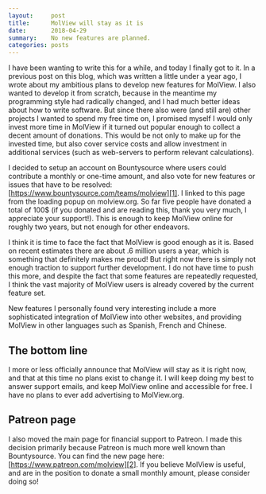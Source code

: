```yaml
---
layout:     post
title:      MolView will stay as it is
date:       2018-04-29
summary:    No new features are planned.
categories: posts
---
```


I have been wanting to write this for a while, and today I finally got to it.
In a previous post on this blog, which was written a little under a year ago,
I wrote about my ambitious plans to develop new features for MolView. I also
wanted to develop it from scratch, because in the meantime my programming style
had radically changed, and I had much better ideas about how to write software.
But since there also were (and still are) other projects I wanted to spend my
free time on, I promised myself I would only invest more time in MolView if it
turned out popular enough to collect a decent amount of donations. This would be
not only to make up for the invested time, but also cover service costs and
allow investment in additional services (such as web-servers to perform relevant
calculations).

I decided to setup an account on Bountysource where users could contribute a
monthly or one-time amount, and also vote for new features or issues that have
to be resolved: [https://www.bountysource.com/teams/molview][1]. I linked to
this page from the loading popup on molview.org. So far five people have donated
a total of 100$ (if you donated and are reading this, thank you very much, I
appreciate your support!). This is enough to keep MolView online for roughly two
years, but not enough for other endeavors.

I think it is time to face the fact that MolView is good enough as it is. Based
on recent estimates there are about .6 million users a year, which is something
that definitely makes me proud! But right now there is simply not enough
traction to support further development. I do not have time to push this more,
and despite the fact that some features are repeatedly requested, I think the
vast majority of MolView users is already covered by the current feature set.

New features I personally found very interesting include a more sophisticated
integration of MolView into other websites, and providing MolView in other
languages such as Spanish, French and Chinese.

## The bottom line

I more or less officially announce that MolView will stay as it is right now,
and that at this time no plans exist to change it. I will keep doing my best to
answer support emails, and keep MolView online and accessible for free. I have
no plans to ever add advertising to MolView.org.

## Patreon page

I also moved the main page for financial support to Patreon. I made this
decision primarily because Patreon is much more well known than Bountysource.
You can find the new page here: [https://www.patreon.com/molview][2]. If you
believe MolView is useful, and are in the position to donate a small monthly
amount, please consider doing so!

[1]: https://www.bountysource.com/teams/molview
[2]: https://www.patreon.com/molview
